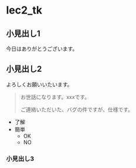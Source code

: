 # lec2_tk

## 小見出し1
今日はありがとうございます。

## 小見出し2
よろしくお願いいたいます。
> お世話になります。xxxです。
> 
> ご連絡いただいた、バグの件ですが、仕様です。

- 了解
- 簡単
  - OK
  - NO


### 小見出し3

